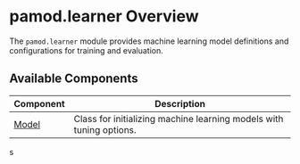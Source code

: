 # pamod.learner Overview

The `pamod.learner` module provides machine learning model definitions and configurations for training and evaluation.

## Available Components

| Component              | Description                                |
|------------------------|--------------------------------------------|
| [Model](model.md)      | Class for initializing machine learning models with tuning options. |
s
